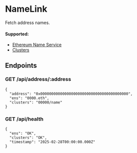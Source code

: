 # NameLink

Fetch address names.

#### Supported:

- [Ethereum Name Service](https://ens.domains)
- [Clusters](https://clusters.xyz)

## Endpoints

### GET /api/address/:address

```
{
  "address": "0x0000000000000000000000000000000000000000",
  "ens": "0000.eth",
  "clusters": "00000/name"
}
```

### GET /api/health

```
{
  "ens": "OK",
  "clusters": "OK",
  "timestamp": "2025-02-28T00:00:00.000Z"
}
```
